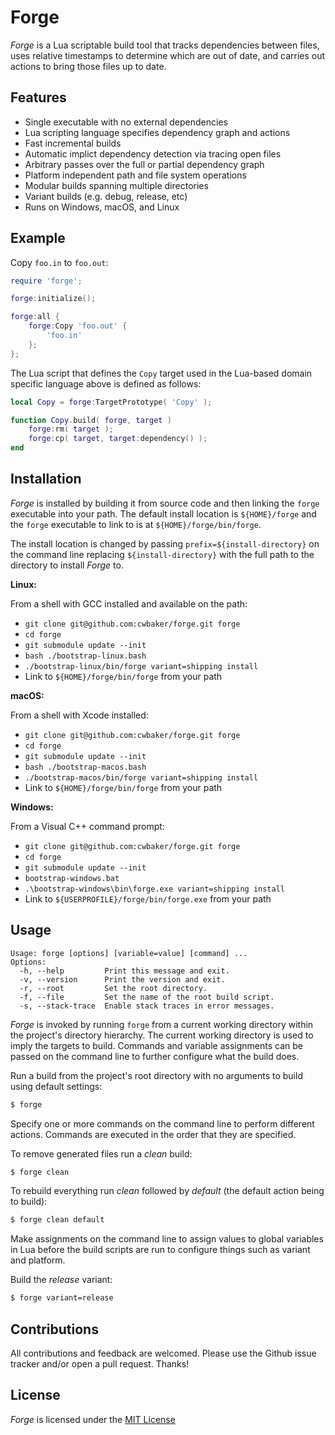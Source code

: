 # Forge

*Forge* is a Lua scriptable build tool that tracks dependencies between files, uses relative timestamps to determine which are out of date, and carries out actions to bring those files up to date.

## Features

- Single executable with no external dependencies
- Lua scripting language specifies dependency graph and actions
- Fast incremental builds
- Automatic implict dependency detection via tracing open files
- Arbitrary passes over the full or partial dependency graph
- Platform independent path and file system operations
- Modular builds spanning multiple directories
- Variant builds (e.g. debug, release, etc)
- Runs on Windows, macOS, and Linux

## Example

Copy `foo.in` to `foo.out`:

~~~lua
require 'forge';

forge:initialize();

forge:all {
    forge:Copy 'foo.out' {
        'foo.in'
    };    
};
~~~

The Lua script that defines the `Copy` target used in the Lua-based domain specific language above is defined as follows:

~~~lua
local Copy = forge:TargetPrototype( 'Copy' );

function Copy.build( forge, target )
    forge:rm( target );
    forge:cp( target, target:dependency() );
end
~~~

## Installation

*Forge* is installed by building it from source code and then linking the `forge` executable into your path.  The default install location is `${HOME}/forge` and the `forge` executable to link to is at `${HOME}/forge/bin/forge`.

The install location is changed by passing `prefix=${install-directory}` on the command line replacing `${install-directory}` with the full path to the directory to install *Forge* to.

**Linux:**

From a shell with GCC installed and available on the path:

- `git clone git@github.com:cwbaker/forge.git forge`
- `cd forge`
- `git submodule update --init`
- `bash ./bootstrap-linux.bash`
- `./bootstrap-linux/bin/forge variant=shipping install`
- Link to `${HOME}/forge/bin/forge` from your path

**macOS:**

From a shell with Xcode installed:

- `git clone git@github.com:cwbaker/forge.git forge`
- `cd forge`
- `git submodule update --init`
- `bash ./bootstrap-macos.bash`
- `./bootstrap-macos/bin/forge variant=shipping install`
- Link to `${HOME}/forge/bin/forge` from your path

**Windows:**

From a Visual C++ command prompt:

- `git clone git@github.com:cwbaker/forge.git forge`
- `cd forge`
- `git submodule update --init`
- `bootstrap-windows.bat`
- `.\bootstrap-windows\bin\forge.exe variant=shipping install`
- Link to `${USERPROFILE}/forge/bin/forge.exe` from your path

## Usage

    Usage: forge [options] [variable=value] [command] ... 
    Options: 
      -h, --help         Print this message and exit.
      -v, --version      Print the version and exit.
      -r, --root         Set the root directory.
      -f, --file         Set the name of the root build script.
      -s, --stack-trace  Enable stack traces in error messages.

*Forge* is invoked by running `forge` from a current working directory within the project's directory hierarchy.  The current working directory is used to imply the targets to build.  Commands and variable assignments can be passed on the command line to further configure what the build does.

Run a build from the project's root directory with no arguments to build using default settings:

~~~bash
$ forge
~~~

Specify one or more commands on the command line to perform different actions.  Commands are executed in the order that they are specified.

To remove generated files run a *clean* build:

~~~bash
$ forge clean
~~~

To rebuild everything run *clean* followed by *default* (the default action being to build):

~~~bash
$ forge clean default
~~~

Make assignments on the command line to assign values to global variables in Lua before the build scripts are run to configure things such as variant and platform.

Build the *release* variant:

~~~bash
$ forge variant=release
~~~

## Contributions

All contributions and feedback are welcomed.  Please use the Github issue tracker and/or open a pull request.  Thanks!

## License

*Forge* is licensed under the [MIT License](http://www.opensource.org/licenses/MIT)
